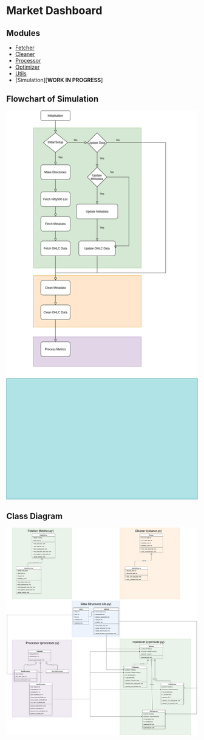 # Market Dashboard

## Modules
* [Fetcher](fetcher.py)
* [Cleaner](cleaner.py)
* [Processor](processor.py)
* [Optimizer](optimizer.py)
* [Utils](utils.py)
* [Simulation][**WORK IN PROGRESS**]

## Flowchart of Simulation
<img src='diagrams/flowchart.png'>

## Class Diagram
<img src='diagrams/class-diagram.png'>

<!-- ## Techstack (Development)
* PostgresDB
* Python (Scikit-learn, Pandas, Dash(Django+Plotly))

## Techstack (Depoyment)
* Cloud VM (GCP or AWS)
* PostgresDB
* Python (Scikit-learn, Pandas, Dash(Django+Plotly))

## Components
* Database
* Portfolio Optimizers
* User Dashboard

## Database
Database local (or global in future) to store OHLC data of all stocks (in index or on exchange).
Updates every business day with close price of last day.

### Objectives
1. Setup module: Sets up local DB on initialization with table for each stock
2. Each table contains historical OHLC data for stock
3. A cronjob updates this table every business day (maybe a part of setup module)
4. Fetcher module: has functions for fetching data without putting load on DB

### Inputs
None

### Outputs
Database of OHLC and metadata

### Constraints
1. Storage constraints for DB on local systems
2. API limit exhaust during setup phase

## Portfolio Optimizers
Runs optimizer to create best portfolio using strategies in pyportfolioopt

## User Dashboard
Stores data of stocks owned by user.
Displays metrics like Stop loss and profit exit (dynamic). -->
